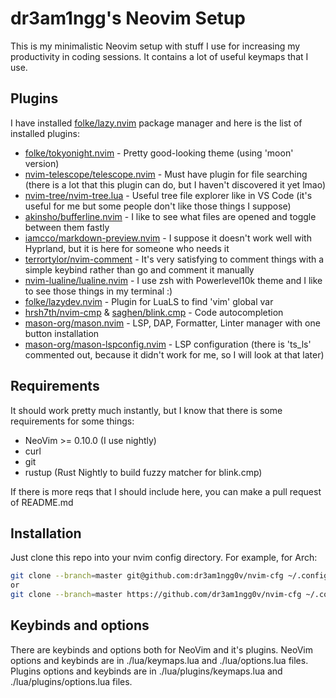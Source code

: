 # dr3am1ngg's Neovim Setup

This is my minimalistic Neovim setup with stuff I use for increasing my productivity in coding sessions.
It contains a lot of useful keymaps that I use.

## Plugins

I have installed [folke/lazy.nvim](https://github.com/folke/lazy.nvim) package manager and here is the list of installed plugins:
- [folke/tokyonight.nvim](https://github.com/folke/tokyonight.nvim) - Pretty good-looking theme (using 'moon' version)
- [nvim-telescope/telescope.nvim](https://github.com/nvim-telescope/telescope.nvim) - Must have plugin for file searching (there is a lot that this plugin can do, but I haven't discovered it yet lmao)
- [nvim-tree/nvim-tree.lua](https://github.com/nvim-tree/nvim-tree.lua) - Useful tree file explorer like in VS Code (it's useful for me but some people don't like those things I suppose)
- [akinsho/bufferline.nvim](https://github.com/akinsho/bufferline.nvim) - I like to see what files are opened and toggle between them fastly
- [iamcco/markdown-preview.nvim](https://github.com/iamcco/markdown-preview.nvim) - I suppose it doesn't work well with Hyprland, but it is here for someone who needs it
- [terrortylor/nvim-comment](https://github.com/terrortylor/nvim-comment) - It's very satisfying to comment things with a simple keybind rather than go and comment it manually
- [nvim-lualine/lualine.nvim](https://github.com/nvim-lualine/lualine.nvim) - I use zsh with Powerlevel10k theme and I like to see those things in my terminal :)
- [folke/lazydev.nvim](https://github.com/folke/lazydev.nvim) - Plugin for LuaLS to find 'vim' global var
- [hrsh7th/nvim-cmp](https://github.com/hrsh7th/nvim-cmp) & [saghen/blink.cmp](https://github.com/Saghen/blink.cmp) - Code autocompletion
- [mason-org/mason.nvim](https://github.com/mason-org/mason.nvim) - LSP, DAP, Formatter, Linter manager with one button installation
- [mason-org/mason-lspconfig.nvim](https://github.com/mason-org/mason-lspconfig.nvim) - LSP configuration (there is 'ts_ls' commented out, because it didn't work for me, so I will look at that later)

## Requirements

It should work pretty much instantly, but I know that there is some requirements for some things:

- NeoVim >= 0.10.0 (I use nightly)
- curl
- git
- rustup (Rust Nightly to build fuzzy matcher for blink.cmp)

If there is more reqs that I should include here, you can make a pull request of README.md

## Installation

Just clone this repo into your nvim config directory. For example, for Arch:
```bash
git clone --branch=master git@github.com:dr3am1ngg0v/nvim-cfg ~/.config/nvim
or
git clone --branch=master https://github.com/dr3am1ngg0v/nvim-cfg ~/.config/nvim
```

## Keybinds and options

There are keybinds and options both for NeoVim and it's plugins.
NeoVim options and keybinds are in ./lua/keymaps.lua and ./lua/options.lua files.
Plugins options and keybinds are in ./lua/plugins/keymaps.lua and ./lua/plugins/options.lua files.
